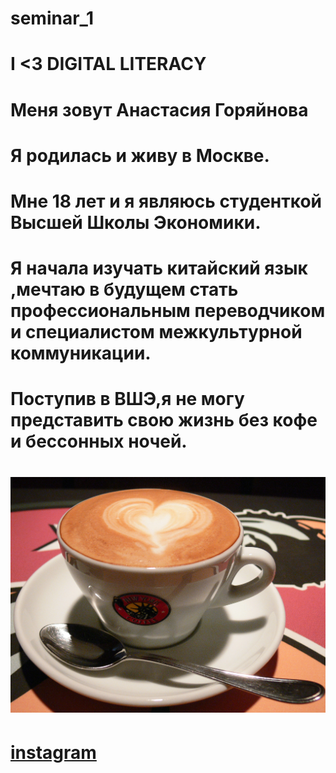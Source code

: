 # seminar_1
# I <3 DIGITAL LITERACY
# Меня зовут Анастасия Горяйнова
# Я родилась и живу в Москве.
# Мне 18 лет и я являюсь студенткой Высшей Школы Экономики.
# Я начала изучать китайский язык ,мечтаю в будущем стать профессиональным переводчиком и специалистом межкультурной коммуникации.
# Поступив в ВШЭ,я не могу представить свою жизнь без кофе и бессонных ночей.
# ![alt-текст](https://github.com/anastasiagoryaynova/seminar_1/blob/master/4.jpg)
# [instagram](https://www.instagram.com/raccoonme/)
